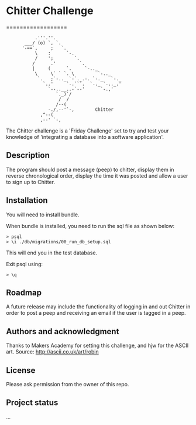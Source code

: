 # Chitter Challenge
==================
```
           .'''.''.
       ___/ (o) `, `.
      '-==`,     ;   `.
           \    :      `-.
           /    ';        `.
          /      .'         `.
          |     (      `.     `-.._
           \     \` ` `. \         `-.._
            `.   ;`-.._ `-`._.-. `-._   `-._
              `..'     `-.```.  `-._ `-.._.'
                `--..__..-`--'      `-.,'
                   `._)`/
                    /  /
                   /--(
                -./,--'`-,        Chitter
             ,^--(                     
             ,--' `-,
```

The Chitter challenge is a 'Friday Challenge' set to try and test your knowledge of 'integrating a database into a software application'.

## Description
The program should post a message (peep) to chitter, display them in reverse chronological order, display the time it was posted and allow a user to sign up to Chitter.

## Installation
You will need to install bundle.

When bundle is installed, you need to run the sql file as shown below:

```
> psql
> \i ./db/migrations/00_run_db_setup.sql
```
This will end you in the test database.

Exit psql using:
```
> \q
```

## Roadmap
A future release may include the functionality of logging in and out Chitter in order to post a peep and receiving an email if the user is tagged in a peep.

## Authors and acknowledgment
Thanks to Makers Academy for setting this challenge, and hjw for the ASCII art. Source: http://ascii.co.uk/art/robin

## License
Please ask permission from the owner of this repo.

## Project status
...
